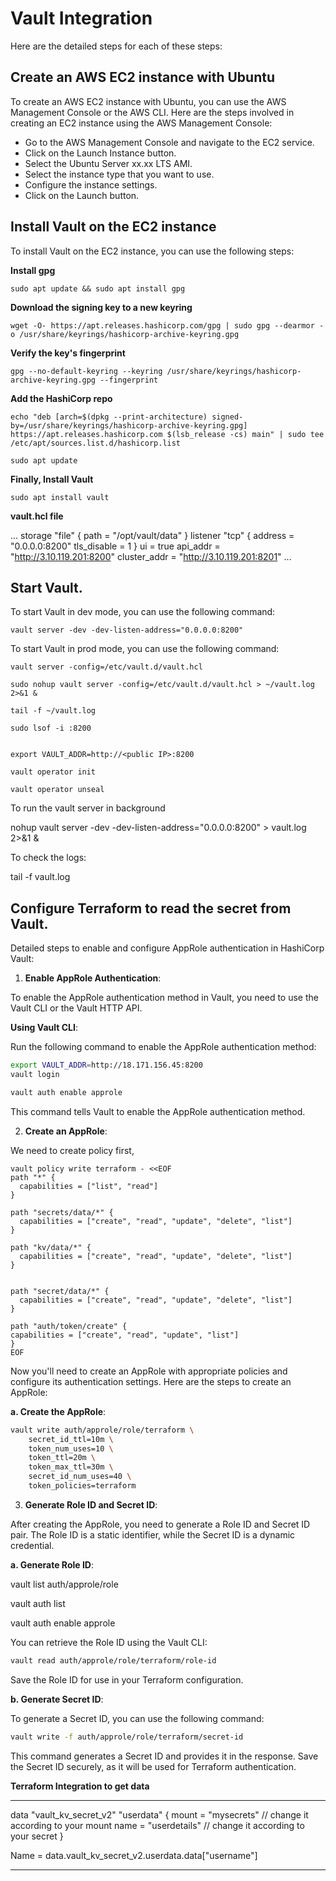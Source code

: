 # Vault Integration

Here are the detailed steps for each of these steps:

## Create an AWS EC2 instance with Ubuntu

To create an AWS EC2 instance with Ubuntu, you can use the AWS Management Console or the AWS CLI. Here are the steps involved in creating an EC2 instance using the AWS Management Console:

- Go to the AWS Management Console and navigate to the EC2 service.
- Click on the Launch Instance button.
- Select the Ubuntu Server xx.xx LTS AMI.
- Select the instance type that you want to use.
- Configure the instance settings.
- Click on the Launch button.

## Install Vault on the EC2 instance

To install Vault on the EC2 instance, you can use the following steps:

**Install gpg**

```
sudo apt update && sudo apt install gpg
```

**Download the signing key to a new keyring**

```
wget -O- https://apt.releases.hashicorp.com/gpg | sudo gpg --dearmor -o /usr/share/keyrings/hashicorp-archive-keyring.gpg
```

**Verify the key's fingerprint**

```
gpg --no-default-keyring --keyring /usr/share/keyrings/hashicorp-archive-keyring.gpg --fingerprint
```

**Add the HashiCorp repo**

```
echo "deb [arch=$(dpkg --print-architecture) signed-by=/usr/share/keyrings/hashicorp-archive-keyring.gpg] https://apt.releases.hashicorp.com $(lsb_release -cs) main" | sudo tee /etc/apt/sources.list.d/hashicorp.list
```

```
sudo apt update
```

**Finally, Install Vault**

```
sudo apt install vault

```

**vault.hcl file**

...
storage "file" {
  path = "/opt/vault/data"
}
listener "tcp" {
  address     = "0.0.0.0:8200"
  tls_disable = 1
}
ui = true
api_addr = "http://3.10.119.201:8200"
cluster_addr = "http://3.10.119.201:8201"
...

## Start Vault.

To start Vault in dev mode, you can use the following command:

```
vault server -dev -dev-listen-address="0.0.0.0:8200"
```

To start Vault in prod mode, you can use the following command:

```
vault server -config=/etc/vault.d/vault.hcl

sudo nohup vault server -config=/etc/vault.d/vault.hcl > ~/vault.log 2>&1 &

tail -f ~/vault.log

sudo lsof -i :8200


export VAULT_ADDR=http://<public IP>:8200

vault operator init

vault operator unseal

```
To run the vault server in background

nohup vault server -dev -dev-listen-address="0.0.0.0:8200" > vault.log 2>&1 &

To check the logs:

tail -f vault.log

## Configure Terraform to read the secret from Vault.

Detailed steps to enable and configure AppRole authentication in HashiCorp Vault:

1. **Enable AppRole Authentication**:

To enable the AppRole authentication method in Vault, you need to use the Vault CLI or the Vault HTTP API.

**Using Vault CLI**:

Run the following command to enable the AppRole authentication method:

```bash
export VAULT_ADDR=http://18.171.156.45:8200
vault login

vault auth enable approle
```

This command tells Vault to enable the AppRole authentication method.

2. **Create an AppRole**:

We need to create policy first,

```
vault policy write terraform - <<EOF
path "*" {
  capabilities = ["list", "read"]
}

path "secrets/data/*" {
  capabilities = ["create", "read", "update", "delete", "list"]
}

path "kv/data/*" {
  capabilities = ["create", "read", "update", "delete", "list"]
}


path "secret/data/*" {
  capabilities = ["create", "read", "update", "delete", "list"]
}

path "auth/token/create" {
capabilities = ["create", "read", "update", "list"]
}
EOF
```

Now you'll need to create an AppRole with appropriate policies and configure its authentication settings. Here are the steps to create an AppRole:

**a. Create the AppRole**:

```bash
vault write auth/approle/role/terraform \
    secret_id_ttl=10m \
    token_num_uses=10 \
    token_ttl=20m \
    token_max_ttl=30m \
    secret_id_num_uses=40 \
    token_policies=terraform
```

3. **Generate Role ID and Secret ID**:

After creating the AppRole, you need to generate a Role ID and Secret ID pair. The Role ID is a static identifier, while the Secret ID is a dynamic credential.

**a. Generate Role ID**:

vault list auth/approle/role

vault auth list

vault auth enable approle


You can retrieve the Role ID using the Vault CLI:

```bash
vault read auth/approle/role/terraform/role-id
```

Save the Role ID for use in your Terraform configuration.

**b. Generate Secret ID**:

To generate a Secret ID, you can use the following command:

```bash
vault write -f auth/approle/role/terraform/secret-id
   ```

This command generates a Secret ID and provides it in the response. Save the Secret ID securely, as it will be used for Terraform authentication.

**Terraform Integration to get data**

***

data "vault_kv_secret_v2" "userdata" {
  mount = "mysecrets" // change it according to your mount
  name  = "userdetails" // change it according to your secret
}

 Name        = data.vault_kv_secret_v2.userdata.data["username"]

***
